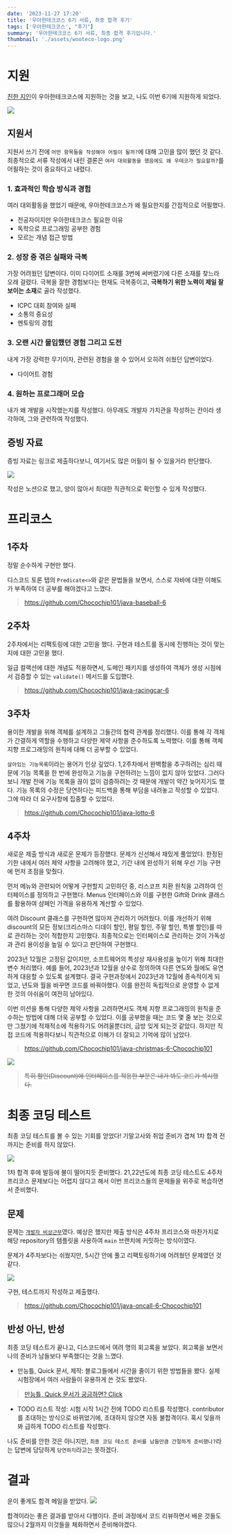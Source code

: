 ```yaml
---
date: '2023-11-27 17:20'
title: '우아한테크코스 6기 서류, 최종 합격 후기'
tags: ['우아한테크코스', "후기"]
summary: '우아한테크코스 6기 서류, 최종 합격 후기입니다.'
thumbnail: './assets/wooteco-logo.png'
---
```

# 지원
[친한 지인](https://yoonkyoungme.github.io/)이 우아한테크코스에 지원하는 것을 보고, 나도 이번 6기에 지원하게 되었다.

![](https://github.com/user-attachments/assets/5124ff22-a551-4eb0-8940-298a98ce8456)

## 지원서

지원서 쓰기 전에 `어떤 항목들을 작성해야 어필이 될까?`에 대해 고민을 많이 했던 것 같다. 최종적으로 서류 작성에서 내린 결론은 `여러 대외활동을 했음에도 왜 우테코가 필요할까?`를 어필하는 것이 중요하다고 내렸다.


### 1. 효과적인 학습 방식과 경험
여러 대외활동을 했었기 때문에, 우아한테크코스가 왜 필요한지를 간접적으로 어필했다.

- 전공자이지만 우아한테크코스 필요한 이유
- 독학으로 프로그래밍 공부한 경험
- 모르는 개념 접근 방법

### 2. 성장 중 겪은 실패와 극복
가장 어려웠던 답변이다. 이미 다이어트 소재를 3번에 써버렸기에 다른 소재를 찾느라 오래 걸렸다. 극복을 잘한 경험보다는 현재도 극복중이고, **극복하기 위한 노력이 제일 잘 보이는 소재**로 골라 작성했다.

- ICPC 대회 참여와 실패
- 소통의 중요성
- 멘토링의 경험

### 3. 오랜 시간 몰입했던 경험 그리고 도전
내게 가장 강력한 무기이자, 관련된 경험을 쓸 수 있어서 오히려 쉬웠던 답변이었다.

- 다이어트 경험

### 4. 원하는 프로그래머 모습
내가 왜 개발을 시작했는지를 작성했다. 아무래도 개발자 가치관을 작성하는 칸이라 생각하여, 그와 관련하여 작성했다.

## 증빙 자료
증빙 자료는 링크로 제출하다보니, 여기서도 많은 어필이 될 수 있을거라 판단했다.

![](https://github.com/user-attachments/assets/15b8664f-c4da-4d42-8517-7e402253da24)

작성은 노션으로 했고, 양이 많아서 최대한 직관적으로 확인할 수 있게 작성했다.


# 프리코스


## 1주차
정말 순수하게 구현만 했다.

디스코드 토론 탭의 `Predicate<>`와 같은 문법들을 보면서, 스스로 자바에 대한 이해도가 부족하여 더 공부를 해야겠다고 느꼈다.

> https://github.com/Chocochip101/java-baseball-6

## 2주차
2주차에서는 리팩토링에 대한 고민을 했다. 구현과 테스트를 동시에 진행하는 것이 맞는지에 대한 고민을 했다.

일급 컬랙션에 대한 개념도 적용하면서, 도메인 패키지를 생성하여 객체가 생성 시점에서 검증할 수 있는 `validate()` 메서드를 도입했다.

> https://github.com/Chocochip101/java-racingcar-6

## 3주차

용이한 개발을 위해 객체를 설계하고 그들간의 협력 관계를 정리했다. 이를 통해 각 객체가 간결하게 역할을 수행하고 다양한 제약 사항을 준수하도록 노력했다. 이를 통해 객체 지향 프로그래밍의 원칙에 대해 더 공부할 수 있었다.

`살아있는 기능목록`이라는 용어가 인상 깊었다. 1,2주차에서 완벽함을 추구하려는 심리 때문에 기능 목록을 한 번에 완성하고 기능을 구현하려는 느낌이 없지 않아 있었다. 그러다보니 개발 전에 기능 목록을 끊이 없이 검증하려는 것 때문에 개발이 약간 늦어지기도 했다. 기능 목록의 수정은 당연하다는 피드백을 통해 부담을 내려놓고 작성할 수 있었다. 그에 따라 더 요구사항에 집중할 수 있었다.

> https://github.com/Chocochip101/java-lotto-6

## 4주차

새로운 제출 방식과 새로운 문제가 등장했다. 문제가 신선해서 재밌게 풀었었다. 한정된 기한 내에서 여러 제약 사항을 고려해야 했고, 기간 내에 완성하기 위해 우선 기능 구현에 먼저 초점을 맞췄다.

먼저 메뉴와 관련되어 어떻게 구현할지 고민하던 중, 리스코프 치환 원칙을 고려하여 인터페이스를 정의하고 구현했다. Menus 인터페이스와 이를 구현한 Gift와 Drink 클래스를 활용하여 샴페인 가격을 유용하게 계산할 수 있었다.

여려 Discount 클래스를 구현하면 많아져 관리하기 어려웠다. 이를 개선하기 위해 discount의 모든 정보(크리스마스 디데이 할인, 평일 할인, 주말 할인, 특별 할인)를 따로 관리하는 것이 적합한지 고민했다. 최종적으로는 인터페이스로 관리하는 것이 가독성과 관리 용이성을 높일 수 있다고 판단하여 구현했다.

2023년 12월은 고정된 값이지만, 소프트웨어의 특성상 재사용성을 높이기 위해 최대한 변수 처리했다. 예를 들어, 2023년과 12월을 상수로 정의하여 다른 연도와 월에도 유연하게 대응할 수 있도록 설계했다. 결국 구현과정에서 2023년과 12월에 종속적이게 되었고, 년도와 월을 바꾸면 코드를 바꿔야했다. 이를 완전히 독립적으로 운영할 수 없게 한 것의 아쉬움이 여전히 남아있다.

이번 미션을 통해 다양한 제약 사항을 고려하면서도 객체 지향 프로그래밍의 원칙을 준수하는 방법에 대해 더욱 공부할 수 있었다. 이를 공부했을 때는 코드 몇 줄 보는 것으로만 그쳤기에 적재적소에 적용하기도 어려울뿐더러, 금방 잊게 되는것 같았다. 하지만 직접 코드에 적용하다보니 직관적으로 이해가 더 잘되고 기억에 많이 남았다.

> https://github.com/Chocochip101/java-christmas-6-Chocochip101

![](https://github.com/user-attachments/assets/b704d3e9-27ab-48bb-a233-22707754b720)

> ~~특히 할인(Discount)에 인터페이스를 적용한 부분은 내가 봐도 코드가 섹시했다.~~

# 최종 코딩 테스트

최종 코딩 테스트를 볼 수 있는 기회를 얻었다! 기말고사와 취업 준비가 겹쳐 1차 합격 전까지는 준비를 하지 않았다.

![](https://github.com/user-attachments/assets/c164f739-f4c3-4b58-b72e-156f2913db12)

1차 합격 후에 발등에 불이 떨어지듯 준비했다. 21,22년도에 최종 코딩 테스트도 4주차 프리코스 문제보다는 어렵지 않다고 해서 이번 프리코스들의 문제들을 위주로 복습하면서 준비했다.



## 문제

문제는 [`개발자 비상근무`](https://github.com/woowacourse-precourse/java-oncall-6)였다. 예상은 했지만 제출 방식은 4주차 프리코스와 마찬가지로 해당 repository의 템플릿을 사용하여 `main` 브랜치에 커밋하는 방식이였다.

문제가 4주차보다는 쉬웠지만, 5시간 안에 풀고 리팩토링하기에 어려웠던 문제였던 것 같다.

![](https://github.com/user-attachments/assets/5001c6f3-3038-4d83-b426-93086e9193df)

구현, 테스트까지 작성하고 제출했다.

> https://github.com/Chocochip101/java-oncall-6-Chocochip101

## 반성 아닌, 반성
최종 코딩 테스트가 끝나고, 디스코드에서 여려 명의 회고록을 보았다. 회고록을 보면서 나의 준비가 남들보다 부족했다는 것을 느꼈다.

- 만능틀, Quick 문서, 제작: 블로그들에서 시간을 줄이기 위한 방법들을 봤다. 실제 시험장에서 여러 사람들이 유용하게 쓴 것도 봤었다.

> [만능틀, Quick 문서가 궁금하면? Click](https://velog.io/@dlguswl936/%EC%9A%B0%ED%85%8C%EC%BD%94-6%EA%B8%B0-%EC%9A%B8%EB%A9%B4%EC%84%9C-%EC%93%B0%EB%8A%94-%EB%B9%84%EC%A0%84%EA%B3%B5%EC%9E%90-%EB%8F%85%ED%95%99%EB%9F%AC%EC%9D%98-%EC%B5%9C%EC%A2%85-%EC%BD%94%EB%94%A9%ED%85%8C%EC%8A%A4%ED%8A%B8-%ED%9A%8C%EA%B3%A0#%ED%94%84%EB%A6%AC%EC%BD%94%EC%8A%A4-%EA%B7%B8-%ED%9B%84)

- TODO 리스트 작성: 시험 시작 1시간 전에 TODO 리스트를 작성했다.  contributor를 초대하는 방식으로 바뀌었기에, 초대하지 않으면 자동 불합격이다. 혹시 잊을까봐 급하게 TODO 리스트를 작성했다.


나도 준비를 안한 것은 아니지만, `최종 코딩 테스트 준비를 남들만큼 간절하게 준비했나?`라는 답변에 당당하게 `당연하지`라고는 못하겠다.



# 결과
운이 좋게도 합격 메일을 받았다.
![](https://github.com/user-attachments/assets/c5f242e1-de1a-4771-8176-287f95881b71)

합격이라는 좋은 결과를 받아서 다행이다. 준비 과정에서 코드 리뷰하면서 배운 것들도 많으니 2월까지 이것들을 체화하면서 준비해야겠다.